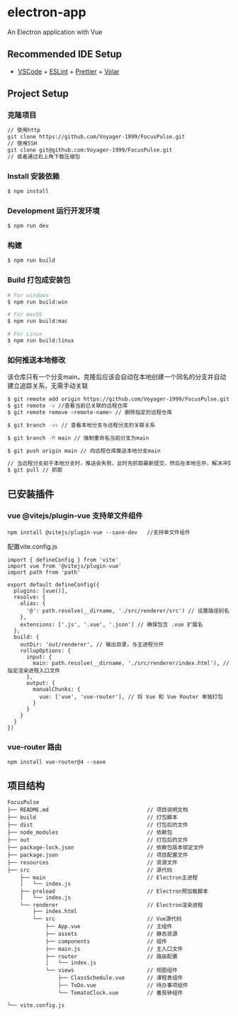 # electron-app

An Electron application with Vue

## Recommended IDE Setup

- [VSCode](https://code.visualstudio.com/) + [ESLint](https://marketplace.visualstudio.com/items?itemName=dbaeumer.vscode-eslint) + [Prettier](https://marketplace.visualstudio.com/items?itemName=esbenp.prettier-vscode) + [Volar](https://marketplace.visualstudio.com/items?itemName=Vue.volar)

## Project Setup

### 克隆项目
```bash
// 使用http
git clone https://github.com/Voyager-1999/FocusPulse.git
// 使用SSH
git clone git@github.com:Voyager-1999/FocusPulse.git
// 或者通过右上角下载压缩包
```


### Install 安装依赖
```bash
$ npm install
```

### Development 运行开发环境

```bash
$ npm run dev
```

### 构建

```bash
$ npm run build
```


### Build 打包成安装包

```bash
# For windows
$ npm run build:win

# For macOS
$ npm run build:mac

# For Linux
$ npm run build:linux
```

### 如何推送本地修改
该仓库只有一个分支main，克隆后应该会自动在本地创建一个同名的分支并自动建立追踪关系，无需手动关联
```bash
$ git remote add origin https://github.com/Voyager-1999/FocusPulse.git //关联该仓库并将远程仓库命名为origin
$ git remote -v //查看当前已关联的远程仓库
$ git remote remove <remote-name> // 删除指定的远程仓库

$ git branch -vv // 查看本地分支与远程分支的关联关系

$ git branch -M main // 强制重命名当前分支为main

$ git push origin main // 向远程仓库推送本地分支main

// 当远程分支前于本地分支时，推送会失败，此时先抓取最新提交，然后在本地合并，解决冲突(可能需要手动解决），再推送
$ git pull // 抓取
```

## 已安装插件

### vue @vitejs/plugin-vue 支持单文件组件
```
npm install @vitejs/plugin-vue --save-dev   //支持单文件组件
```
配置vite.config.js
```
import { defineConfig } from 'vite'
import vue from '@vitejs/plugin-vue'
import path from 'path'

export default defineConfig({
  plugins: [vue()],
  resolve: {
    alias: {
      '@': path.resolve(__dirname, './src/renderer/src') // 设置路径别名
    },
    extensions: ['.js', '.vue', '.json'] // 确保包含 .vue 扩展名
  },
  build: {
    outDir: 'out/renderer', // 输出目录，与主进程分开
    rollupOptions: {
      input: {
        main: path.resolve(__dirname, './src/renderer/index.html'), // 指定渲染进程入口文件
      },
      output: {
        manualChunks: {
          vue: ['vue', 'vue-router'], // 将 Vue 和 Vue Router 单独打包
        }
      }
    }
  }
})
```
### vue-router 路由
```
npm install vue-router@4 --save
```

## 项目结构
```
FocusPulse
├── README.md                               // 项目说明文档
├── build                                   // 打包脚本
├── dist                                    // 打包后的文件
├── node_modules                            // 依赖包
├── out                                     // 打包后的文件
├── package-lock.json                       // 依赖包版本锁定文件
├── package.json                            // 项目配置文件
├── resources                               // 资源文件
├── src                                     // 源代码
    ├── main                                // Electron主进程
    │   └── index.js
    ├── preload                             // Electron预加载脚本
    │   └── index.js
    └── renderer                            // Electron渲染进程
        ├── index.html
        └── src                             // Vue源代码
            ├── App.vue                     // 主组件
            ├── assets                      // 静态资源
            ├── components                  // 组件
            ├── main.js                     // 主入口文件
            ├── router                      // 路由配置
            │   └── index.js
            └── views                       // 视图组件
                ├── ClassSchedule.vue       // 课程表组件
                ├── ToDo.vue                // 待办事项组件
                └── TomatoClock.vue         // 番茄钟组件

└── vite.config.js
```

